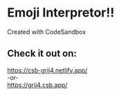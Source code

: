 # Emoji Interpretor!!
Created with CodeSandbox

## Check it out on:
https://csb-grij4.netlify.app/
       <br>-or- <br>
https://grij4.csb.app/
